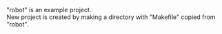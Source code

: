 "robot" is an example project.\
New project is created by making a directory with "Makefile" copied from "robot".
